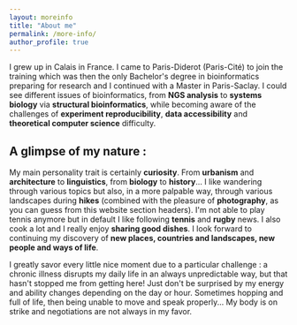 ```yaml
---
layout: moreinfo
title: "About me"
permalink: /more-info/
author_profile: true
---
```


I grew up in Calais in France. I came to Paris-Diderot (Paris-Cité) to join the training which was then the only Bachelor's degree in bioinformatics preparing for research and I continued with a Master in Paris-Saclay. I could see different issues of bioinformatics, from **NGS analysis** to **systems biology** via **structural bioinformatics**, while becoming aware of the challenges of **experiment reproducibility**, **data accessibility** and **theoretical computer science** difficulty.

## A glimpse of my nature :

My main personality trait is certainly **<important>curiosity</important>**. From **urbanism** and **architecture** to **linguistics**, from **biology** to **history**... I like wandering through various topics but also, in a more palpable way, through various landscapes during **hikes** (combined with the pleasure of **photography**, as you can guess from this website section headers). I'm not able to play tennis anymore but in default I like following **tennis** and **rugby** news. I also cook a lot and I really enjoy **sharing good dishes**. I look forward to continuing my discovery of **new places, countries and landscapes, new people and ways of life**.

I greatly savor every little nice moment due to a particular challenge : a chronic illness disrupts my daily life in an always unpredictable way, but that hasn't stopped me from getting here! Just don't be surprised by my energy and ability changes depending on the day or hour. Sometimes hopping and full of life, then being unable to move and speak properly... My body is on strike and negotiations are not always in my favor.

